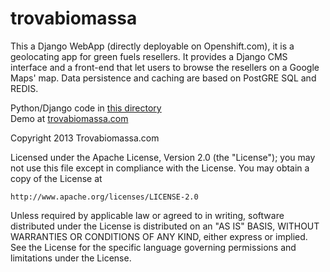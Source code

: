 # trovabiomassa

This a Django WebApp (directly deployable on Openshift.com), it is a geolocating app for green fuels resellers. It provides a Django CMS interface and a front-end that let users to browse the resellers on a Google Maps' map. Data persistence and caching are based on PostGRE SQL and REDIS.

Python/Django code in [this directory](https://github.com/Mec-iS/trovabiomassa/tree/master/wsgi/openshift)<br/>
Demo at [trovabiomassa.com](http://trovabiomassa.com)

Copyright 2013 Trovabiomassa.com

Licensed under the Apache License, Version 2.0 (the "License");
you may not use this file except in compliance with the License.
You may obtain a copy of the License at

    http://www.apache.org/licenses/LICENSE-2.0

Unless required by applicable law or agreed to in writing, software
distributed under the License is distributed on an "AS IS" BASIS,
WITHOUT WARRANTIES OR CONDITIONS OF ANY KIND, either express or implied.
See the License for the specific language governing permissions and
limitations under the License.
